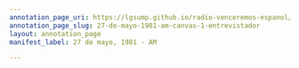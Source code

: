 ```yaml
---
annotation_page_uri: https://lgsump.github.io/radio-venceremos-espanol/annotations/27-de-mayo-1981-am-canvas-1-entrevistador.json
annotation_page_slug: 27-de-mayo-1981-am-canvas-1-entrevistador
layout: annotation_page
manifest_label: 27 de mayo, 1981 - AM

---
```

